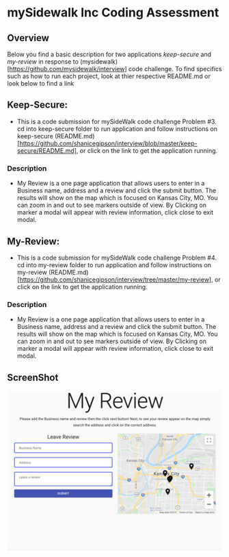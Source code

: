 # mySidewalk Inc Coding Assessment

## Overview
Below you find a basic description for two applications *keep-secure* and *my-review* in response to (mysidewalk)[https://github.com/mysidewalk/interview] code challenge. To find specifics such as how to run each project, look at thier respective README.md or look below to find a link

## Keep-Secure:
* This is a code submission for mySideWalk code challenge Problem #3. cd into keep-secure folder to run application and follow instructions on keep-secure (README.md)[https://github.com/shanicegipson/interview/blob/master/keep-secure/README.md], or click on the link to get the application running.
### Description
* My Review is a one page application that allows users to enter in a Business name, address and a review and click the submit button. The results will show on the map which is focused on Kansas City, MO. You can zoom in and out to see markers outside of view. By Clicking on marker a modal will appear with review information, click close to exit modal.

 
## My-Review:
* This is a code submission for mySideWalk code challenge Problem #4. cd into my-review folder to run application and follow instructions on my-review (README.md)[https://github.com/shanicegipson/interview/tree/master/my-review], or click on the link to get the application running.

### Description
* My Review is a one page application that allows users to enter in a Business name, address and a review and click the submit button. The results will show on the map which is focused on Kansas City, MO. You can zoom in and out to see markers outside of view. By Clicking on marker a modal will appear with review information, click close to exit modal.

## ScreenShot
![](my-review/images/my-review%20screenshot.png)
